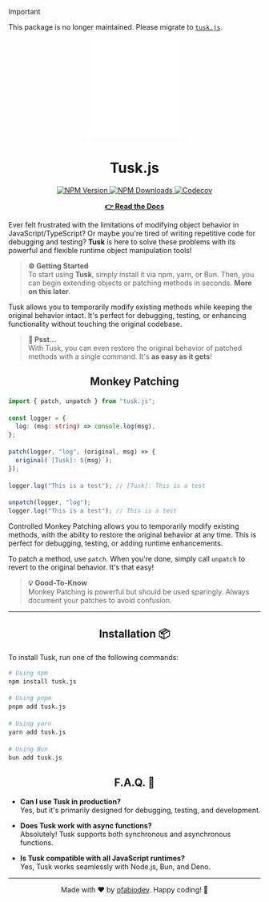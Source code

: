 
> [!IMPORTANT]
> This package is no longer maintained. Please migrate to [`tusk.js`](https://github.com/ofabiodev/tusk.js).

<p align="center">
  <img src="https://raw.githubusercontent.com/ofabiodev/tusk.js/main/.github/assets/icon.svg" alt="Tusk" width="200">
</p>

<h1><center>Tusk.js</center></h1>

<p align="center">
  <a href="https://www.npmjs.com/package/tusk.js" rel="noopener nofollow ugc">
    <img alt="NPM Version" src="https://img.shields.io/npm/v/tusk.js?style=flat-square&labelColor=%23a56953&color=%23a56953">
  </a>
  <a href="https://www.npmjs.com/package/tusk.js" rel="noopener nofollow ugc">
    <img alt="NPM Downloads" src="https://img.shields.io/npm/dy/tusk.js?style=flat-square&labelColor=%23a56953&color=%23a56953">
  </a>
  <a href="https://github.com/ofabiodev/tusk.js" rel="noopener nofollow ugc">
    <img alt="Codecov" src="https://img.shields.io/codecov/c/github/ofabiodev/tusk.js?style=flat-square&labelColor=%23a56953&color=%23a56953">
  </a>
</p>

<p align="center"><a href="https://tusk.js.org"><b>👉 Read the Docs</b></a></p>

Ever felt frustrated with the limitations of modifying object behavior in JavaScript/TypeScript? Or maybe you're tired of writing repetitive code for debugging and testing? **Tusk** is here to solve these problems with its powerful and flexible runtime object manipulation tools!

> **⚙️ Getting Started**  
> To start using **Tusk**, simply install it via npm, yarn, or Bun. Then, you can begin extending objects or patching methods in seconds. **More on this later**.

Tusk allows you to temporarily modify existing methods while keeping the original behavior intact. It's perfect for debugging, testing, or enhancing functionality without touching the original codebase.

> **👀 Psst...**  
> With Tusk, you can even restore the original behavior of patched methods with a single command. It's **as easy as it gets**!

<h2><center>Monkey Patching</center></h2>

```ts
import { patch, unpatch } from "tusk.js";

const logger = {
  log: (msg: string) => console.log(msg),
};

patch(logger, "log", (original, msg) => {
  original(`[Tusk]: ${msg}`);
});

logger.log("This is a test"); // [Tusk]: This is a test

unpatch(logger, "log");
logger.log("This is a test"); // This is a test
```

Controlled Monkey Patching allows you to temporarily modify existing methods, with the ability to restore the original behavior at any time. This is perfect for debugging, testing, or adding runtime enhancements.

To patch a method, use `patch`. When you're done, simply call `unpatch` to revert to the original behavior. It's that easy!

> **💡 Good-To-Know**  
> Monkey Patching is powerful but should be used sparingly. Always document your patches to avoid confusion.

---

<h2><center>Installation 📦</center></h2>

To install Tusk, run one of the following commands:

```bash
# Using npm
npm install tusk.js

# Using pnpm
pnpm add tusk.js

# Using yarn
yarn add tusk.js

# Using Bun
bun add tusk.js
```

<h2><center>F.A.Q. 🤔</center></h2>

- **Can I use Tusk in production?**  
  Yes, but it's primarily designed for debugging, testing, and development.

- **Does Tusk work with async functions?**  
  Absolutely! Tusk supports both synchronous and asynchronous functions.

- **Is Tusk compatible with all JavaScript runtimes?**  
  Yes, Tusk works seamlessly with Node.js, Bun, and Deno.

---

<p align="center">
  Made with ❤️ by <a href="https://github.com/ofabiodev">ofabiodev</a>. Happy coding! 🚀
</p>